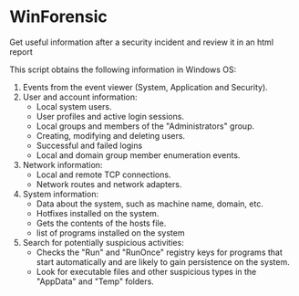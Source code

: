 # WinForensic
Get useful information after a security incident and review it in an html report

This script obtains the following information in Windows OS:
1.	Events from the event viewer (System, Application and Security).
2.  User and account information:
    - Local system users.
    - User profiles and active login sessions.
    - Local groups and members of the "Administrators" group.
    - Creating, modifying and deleting users.
    - Successful and failed logins
    - Local and domain group member enumeration events.
3.	Network information:
    - Local and remote TCP connections.
    - Network routes and network adapters.
4.	System information:
    - Data about the system, such as machine name, domain, etc.
    - Hotfixes installed on the system.
    - Gets the contents of the hosts file.
    - list of programs installed on the system
5.	Search for potentially suspicious activities:
    - Checks the "Run" and "RunOnce" registry keys for programs that start automatically and are likely to gain persistence on the system.
    - Look for executable files and other suspicious types in the "AppData" and "Temp" folders.
